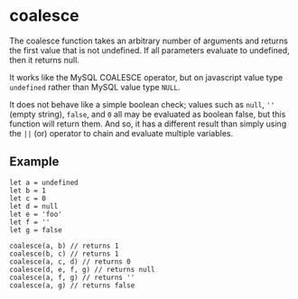 # coalesce

The coalesce function takes an arbitrary number of arguments and returns the first value that is not undefined. If all parameters evaluate to undefined, then it returns null.

It works like the MySQL COALESCE operator, but on javascript value type `undefined` rather than MySQL value type `NULL`. 

It does not behave like a simple boolean check; values such as `null`, `''` (empty string), `false`, and `0` all may be evaluated as boolean false, but this function will return them. And so, it has a different result than simply using the `||` (or) operator to chain and evaluate multiple variables.

## Example

```
let a = undefined
let b = 1
let c = 0
let d = null
let e = 'foo'
let f = ''
let g = false

coalesce(a, b) // returns 1
coalesce(b, c) // returns 1
coalesce(a, c, d) // returns 0
coalesce(d, e, f, g) // returns null
coalesce(a, f, g) // returns ''
coalesce(a, g) // returns false
``` 
